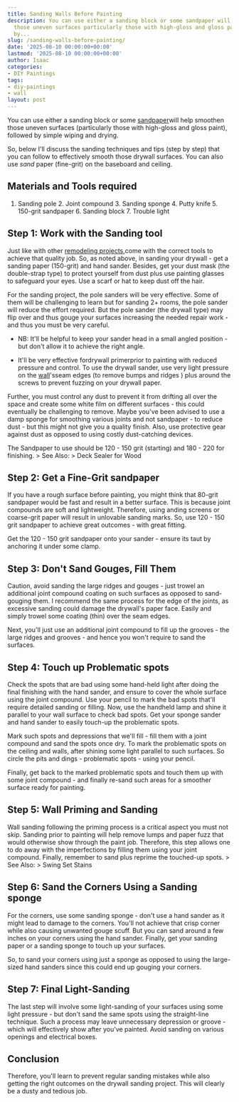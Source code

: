 ```yaml
---
title: Sanding Walls Before Painting
description: You can use either a sanding block or some sandpaper will help smoothen
  those uneven surfaces particularly those with high-gloss and gloss paint, followed
  by...
slug: /sanding-walls-before-painting/
date: '2025-08-10 00:00:00+00:00'
lastmod: '2025-08-10 00:00:00+00:00'
author: Isaac
categories:
- DIY Paintings
tags:
- diy-paintings
- wall
layout: post
---
```

You can use either a sanding block or some [sandpaper](https://pestpolicy.com/what-grit-sandpaper-for-primer-before-paint/)will help smoothen those uneven surfaces (particularly those with high-gloss and gloss paint), followed by simple wiping and drying.

So, below I'll discuss the sanding techniques and tips (step by step) that you can follow to effectively smooth those drywall surfaces. You can also use *sand* paper (fine-grit) on the baseboard and ceiling.

##  Materials and Tools required

1. Sanding pole 2. Joint compound 3. Sanding sponge 4. Putty knife 5. 150-grit sandpaper 6. Sanding block 7. Trouble light

##  Step 1: Work with the Sanding tool

Just like with other [remodeling projects](https://pestpolicy.com/how-much-does-it-cost-to-paint-kitchen-cabinets/),come with the correct tools to achieve that quality job. So, as noted above, in sanding your drywall - get a sanding paper (150-grit) and hand sander. Besides, get your dust mask (the double-strap type) to protect yourself from dust plus use painting glasses to safeguard your eyes. Use a scarf or hat to keep dust off the hair.

For the sanding project, the pole sanders will be very effective. Some of them will be challenging to learn but for sanding 2+ rooms, the pole sander will reduce the effort required. But the pole sander (the drywall type) may flip over and thus gouge your surfaces increasing the needed repair work - and thus you must be very careful.

- NB: It'll be helpful to keep your sander head in a small angled position - but don't allow it to achieve the right angle.

- It'll be very effective fordrywall primerprior to painting with reduced pressure and control. To use the drywall sander, use very light pressure on the [wall](https://pestpolicy.com/3d-wall-painting-for-your-bedroom/)'sseam edges (to remove bumps and ridges ) plus around the screws to prevent fuzzing on your drywall paper.

Further, you must control any dust to prevent it from drifting all over the space and create some white film on different surfaces - this could eventually be challenging to remove. Maybe you've been advised to use a damp sponge for smoothing various joints and not sandpaper - to reduce dust - but this might not give you a quality finish. Also, use protective gear against dust as opposed to using costly dust-catching devices.

The Sandpaper to use should be 120 - 150 grit (starting) and 180 - 220 for finishing. > See Also: > Deck Sealer for Wood

##  Step 2: Get a Fine-Grit sandpaper

If you have a rough surface before painting, you might think that 80-grit sandpaper would be fast and result in a better surface. This is because joint compounds are soft and lightweight. Therefore, using anding screens or coarse-grit paper will result in unlovable sanding marks. So, use 120 - 150 grit sandpaper to achieve great outcomes - with great fitting.

Get the 120 - 150 grit sandpaper onto your sander - ensure its taut by anchoring it under some clamp.

##  Step 3: Don't Sand Gouges, Fill Them

Caution, avoid sanding the large ridges and gouges - just trowel an additional joint compound coating on such surfaces as opposed to sand-gouging them. I recommend the same process for the edge of the joints, as excessive sanding could damage the drywall's paper face. Easily and simply trowel some coating (thin) over the seam edges.

Next, you'll just use an additional joint compound to fill up the grooves - the large ridges and grooves - and hence you won't require to sand the surfaces.

##  Step 4: Touch up Problematic spots

Check the spots that are bad using some hand-held light after doing the final finishing with the hand sander, and ensure to cover the whole surface using the joint compound. Use your pencil to mark the bad spots that'll require detailed sanding or filling. Now, use the handheld lamp and shine it parallel to your wall surface to check bad spots. Get your sponge sander and hand sander to easily touch-up the problematic spots.

Mark such spots and depressions that we'll fill - fill them with a joint compound and sand the spots once dry. To mark the problematic spots on the ceiling and walls, after shining some light parallel to such surfaces. So circle the pits and dings - problematic spots - using your pencil.

Finally, get back to the marked problematic spots and touch them up with some joint compound - and finally re-sand such areas for a smoother surface ready for painting.

##  Step 5: Wall Priming and Sanding

Wall sanding following the priming process is a critical aspect you must not skip. Sanding prior to painting will help remove lumps and paper fuzz that would otherwise show through the paint job. Therefore, this step allows one to do away with the imperfections by filling them using your joint compound. Finally, remember to sand plus reprime the touched-up spots. > See Also: > Swing Set Stains

##  Step 6: Sand the Corners Using a Sanding sponge

For the corners, use some sanding sponge - don't use a hand sander as it might lead to damage to the corners. You'll not achieve that crisp corner while also causing unwanted gouge scuff. But you can sand around a few inches on your corners using the hand sander. Finally, get your sanding paper or a sanding sponge to touch up your surfaces.

So, to sand your corners using just a sponge as opposed to using the large-sized hand sanders since this could end up gouging your corners.

##  Step 7: Final Light-Sanding

The last step will involve some light-sanding of your surfaces using some light pressure - but don't sand the same spots using the straight-line technique. Such a process may leave unnecessary depression or groove - which will effectively show after you've painted. Avoid sanding on various openings and electrical boxes.

##  Conclusion

Therefore, you'll learn to prevent regular sanding mistakes while also getting the right outcomes on the drywall sanding project. This will clearly be a dusty and tedious job.